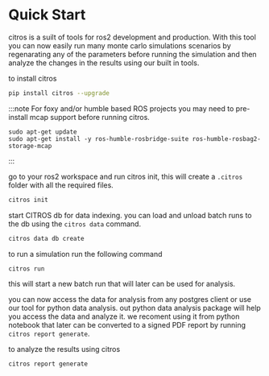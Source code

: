 # Quick Start

citros is a suilt of tools for ros2 development and production. 
With this tool you can now easily run many monte carlo simulations scenarios by regenarating any of the parameters before running the simulation and then analyze the changes in the results using our built in tools.

to install citros
```bash
pip install citros --upgrade
```
:::note
For foxy and/or humble based ROS projects you may need to pre-install mcap support before running citros.
```
sudo apt-get update
sudo apt-get install -y ros-humble-rosbridge-suite ros-humble-rosbag2-storage-mcap
```
:::

go to your ros2 workspace and run citros init, this will create a `.citros` folder with all the required files.
```bash
citros init
```

start CITROS db for data indexing. you can load and unload batch runs to the db using the `citros data` command.
```bash
citros data db create
```

to run a simulation run the following command
```bash
citros run 
```
this will start a new batch run that will later can be used for analysis.

you can now access the data for analysis from any postgres client or use our tool for python data analysis. 
out python data analysis package will help you access the data and analyze it. we recoment using it from python notebook that later can be converted to a signed PDF report by running `citros report generate`. 

to analyze the results using citros
```bash
citros report generate 
```
